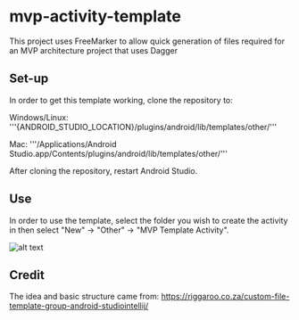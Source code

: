 # mvp-activity-template
This project uses FreeMarker to allow quick generation of files required for an MVP architecture project that uses Dagger


## Set-up

In order to get this template working, clone the repository to:

Windows/Linux: '''{ANDROID_STUDIO_LOCATION}/plugins/android/lib/templates/other/'''

Mac: '''/Applications/Android Studio.app/Contents/plugins/android/lib/templates/other/'''

After cloning the repository, restart Android Studio.

## Use

In order to use the template, select the folder you wish to create the activity in then select "New" -> "Other" -> "MVP Template Activity".

![alt text](https://i.imgur.com/ebq4BAQ.png "New MVP Template")




## Credit

The idea and basic structure came from: https://riggaroo.co.za/custom-file-template-group-android-studiointellij/
